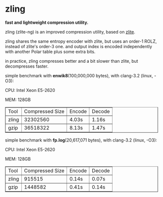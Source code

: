 zling
=====

**fast and lightweight compression utility.**

zling (zlite-ng) is an improved compression utility, based on [zlite](https://github.com/richox/zlite).

zling shares the same entropy encoder with zlite, but uses an order-1 ROLZ, instead of zlite's order-3 one. and output index is encoded independently with another Polar table plus some extra bits.

in practice, zling compresses better and a bit slower than zlite, but decompresses faster.

simple benchmark with __enwik8__(100,000,000 bytes), with clang-3.2 (linux, -O3):

CPU: Intel Xeon E5-2620

MEM: 128GB

<table border="1">
 <tr><td>Tool</td>  <td>Compressed Size</td> <td>Encode</td> <td>Decode</td></tr>
 <tr><td>zling</td> <td>32302560</td>        <td>4.03s</td>  <td>1.16s</td></tr>
 <tr><td>gzip</td>  <td>36518322</td>        <td>8.13s</td>  <td>1.47s</td></tr>
</table>

simple benchmark with __fp.log__(20,617,071 bytes), with clang-3.2 (linux, -O3):

CPU: Intel Xeon E5-2620

MEM: 128GB

<table border="1">
 <tr><td>Tool</td>  <td>Compressed Size</td> <td>Encode</td> <td>Decode</td></tr>
 <tr><td>zling</td> <td>915515</td>          <td>0.14s</td> <td>0.07s</td></tr>
 <tr><td>gzip</td>  <td>1448582</td>         <td>0.41s</td> <td>0.14s</td></tr>
</table>
